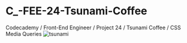 # C_-FEE-24-Tsunami-Coffee
Codecademy / Front-End Engineer / Project 24 / Tsunami Coffee / CSS Media Queries
![tsunami](https://user-images.githubusercontent.com/104124293/192916001-62045747-b825-483d-9535-531f4317b01d.gif)
